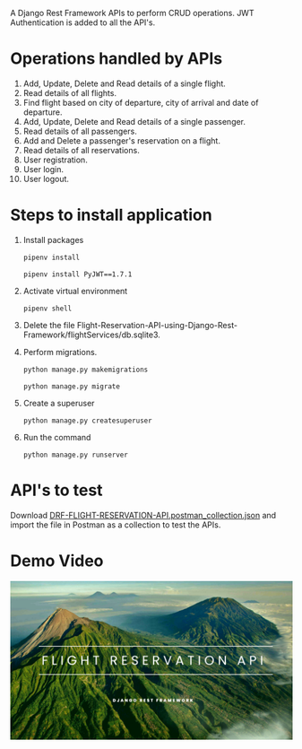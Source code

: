 A Django Rest Framework APIs to perform CRUD operations. JWT Authentication is added to all the API's.

# Operations handled by APIs
1. Add, Update, Delete and Read details of a single flight.
2. Read details of all flights.
3. Find flight based on city of departure, city of arrival and date of departure.
4. Add, Update, Delete and Read details of a single passenger.
5. Read details of all passengers.
6. Add and Delete a passenger's reservation on a flight.
7. Read details of all reservations.
8. User registration.
9. User login.
10. User logout.

# Steps to install application
1. Install packages    
    ```
    pipenv install
    ```

    ```
    pipenv install PyJWT==1.7.1
    ```

2. Activate virtual environment
    ```
    pipenv shell
    ```

3. Delete the file Flight-Reservation-API-using-Django-Rest-Framework/flightServices/db.sqlite3.

4. Perform migrations.
    ```
    python manage.py makemigrations
    ```
    ```
    python manage.py migrate
    ```

5. Create a superuser
     ```
    python manage.py createsuperuser
    ```
  
6. Run the command 
    ```
    python manage.py runserver
    ```
# API's to test
Download [DRF-FLIGHT-RESERVATION-API.postman_collection.json](https://github.com/devbk007/Flight-Reservation-API-using-Django-Rest-Framework/blob/master/DRF-FLIGHT-RESERVATION-API.postman_collection.json) and import the file in Postman as a collection to test the APIs.

# Demo Video
[![Video Thumbnail](https://github.com/devbk007/Flight-Reservation-API-using-Django-Rest-Framework/blob/master/youtube_thumbnail.png)](https://youtu.be/eTJw36TlCp0)